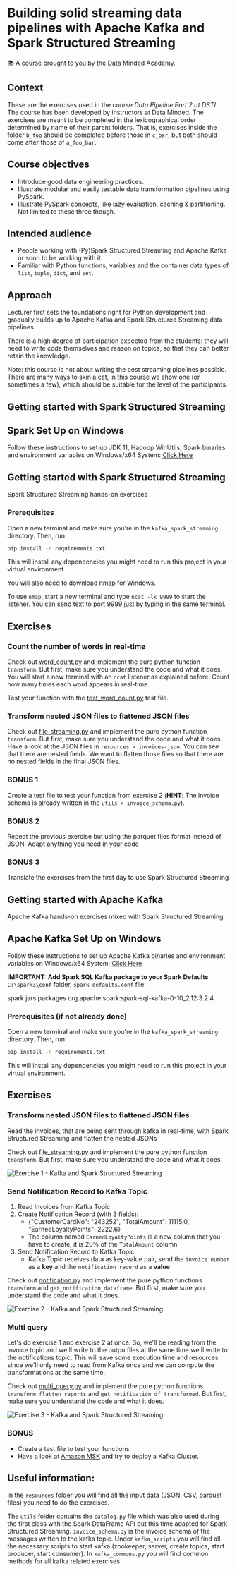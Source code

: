 # Building solid streaming data pipelines with Apache Kafka and Spark Structured Streaming

📚 A course brought to you by the [Data Minded Academy].

## Context

These are the exercises used in the course *Data Pipeline Part 2 at DSTI*.  
The course has been developed by instructors at Data Minded. The
exercises are meant to be completed in the lexicographical order determined by
name of their parent folders. That is, exercises inside the folder `b_foo`
should be completed before those in `c_bar`, but both should come after those
of `a_foo_bar`.

## Course objectives

- Introduce good data engineering practices.
- Illustrate modular and easily testable data transformation pipelines using
  PySpark.
- Illustrate PySpark concepts, like lazy evaluation, caching & partitioning.
  Not limited to these three though.

## Intended audience

- People working with (Py)Spark Structured Streaming and Apache Kafka or soon to be working with it.
- Familiar with Python functions, variables and the container data types of
  `list`, `tuple`, `dict`, and `set`.

## Approach

Lecturer first sets the foundations right for Python development and
gradually builds up to Apache Kafka and Spark Structured Streaming data pipelines.

There is a high degree of participation expected from the students: they
will need to write code themselves and reason on topics, so that they can
better retain the knowledge.

Note: this course is not about writing the best streaming pipelines possible. There are
many ways to skin a cat, in this course we show one (or sometimes a few), which
should be suitable for the level of the participants.

## Getting started with Spark Structured Streaming

## Spark Set Up on Windows
Follow these instructions to set up JDK 11, Hadoop WinUtils, Spark binaries and environment 
variables on Windows/x64 System: [Click Here](https://app.tango.us/app/workflow/Setting-up-JDK--Hadoop-WinUtils--Spark-binaries-and-environment-variables-on-Windows-x64-System-ce23bd438117424c87009b2ac1fc82bd) 


## Getting started with Spark Structured Streaming 

Spark Structured Streaming hands-on exercises

### Prerequisites
Open a new terminal and make sure you're in the `kafka_spark_streaming` directory. Then, run:

```bash
pip install -r requirements.txt
```

This will install any dependencies you might need to run this project in your virtual environment.

You will also need to download [nmap](https://nmap.org/download.html) for Windows.

To use `nmap`, start a new terminal and type `ncat -lk 9999` to start the listener. 
You can send text to port 9999 just by typing in the same terminal.


## Exercises

### Count the number of words in real-time
Check out [word_count.py](exercises/a_spark_streaming_socket_source/word_count.py) and implement the pure
python function `transform`. But first, make sure you understand the code and what it does.
You will start a new terminal with an `ncat` listener as explained before. 
Count how many times each word appears in real-time.

Test your function with the [test_word_count.py](tests/test_word_count.py) test file.


### Transform nested JSON files to flattened JSON files
Check out [file_streaming.py](exercises/b_spark_streaming_file_source/file_streaming.py) and implement the pure
python function `transform`. But first, make sure you understand the code and what it does.
Have a look at the JSON files in `resources > invoices-json`.
You can see that there are nested fields. We want to flatten those files so that there are no 
nested fields in the final JSON files.

### BONUS 1
Create a test file to test your function from exercise 2 (**HINT**: The invoice schema is already written in the `utils > invoice_schema.py`).

### BONUS 2
Repeat the previous exercise but using the parquet files format instead of JSON. Adapt anything you need in your code

### BONUS 3
Translate the exercises from the first day to use Spark Structured Streaming


## Getting started with Apache Kafka

Apache Kafka hands-on exercises mixed with Spark Structured Streaming

## Apache Kafka Set Up on Windows
Follow these instructions to set up Apache Kafka binaries and environment 
variables on Windows/x64 System: [Click Here](https://app.tango.us/app/workflow/Download-and-Configure-Apache-Kafka-on-Windows-x64-System-474eb2506acd494ebd5c94686ea610c2) 

**IMPORTANT: Add Spark SQL Kafka package to your Spark Defaults** `C:\spark3\conf` folder, `spark-defaults.conf` file:

spark.jars.packages                org.apache.spark:spark-sql-kafka-0-10_2.12:3.2.4


### Prerequisites (if not already done)
Open a new terminal and make sure you're in the `kafka_spark_streaming` directory. Then, run:

```bash
pip install -r requirements.txt
```

This will install any dependencies you might need to run this project in your virtual environment.


## Exercises

### Transform nested JSON files to flattened JSON files
Read the invoices, that are being sent through kafka in real-time, with Spark Structured Streaming and flatten the nested JSONs

Check out [file_streaming.py](exercises/c_spark_streaming_kafka_source/file_streaming.py) and implement the pure
python function `transform`. But first, make sure you understand the code and what it does.

![Exercise 1 - Kafka and Spark Structured Streaming](images/exercise1.png "Exercise 1 - Kafka and Spark Structured Streaming")


### Send Notification Record to Kafka Topic
1. Read Invoices from Kafka Topic
2. Create Notification Record (with 3 fields):
   * {"CustomerCardNo": "243252", "TotalAmount": 11115.0, "EarnedLoyaltyPoints": 2222.6}
   * The  column named `EarnedLoyaltyPoints` is a new column that you have to create, it is 20% of the `TotalAmount` column
3. Send Notification Record to Kafka Topic
   * Kafka Topic receives data as key-value pair, send the `invoice number` as a **key** and the `notification record` as a **value**

Check out [notification.py](exercises/c_spark_streaming_kafka_source/notification.py) and implement the pure
python functions `transform` and `get_notification_dataframe`. But first, make sure you understand the code and what it does.

![Exercise 2 - Kafka and Spark Structured Streaming](images/exercise2.png "Exercise 2 - Kafka and Spark Structured Streaming")


### Multi query
Let's do exercise 1 and exercise 2 at once. So, we'll be reading from the invoice topic and we'll write to the outpu
files at the same time we'll write to the notifications topic. This will save some execution time and resources since
we'll only need to read from Kafka once and we can compute the transformations at the same time.

Check out [multi_query.py](exercises/c_spark_streaming_kafka_source/multi_query.py) and implement the pure
python functions `transform_flatten_reports` and `get_notification_df_transformed`. 
But first, make sure you understand the code and what it does.

![Exercise 3 - Kafka and Spark Structured Streaming](images/exercise3.png "Exercise 3 - Kafka and Spark Structured Streaming")


### BONUS
* Create a test file to test your functions.
* Have a look at [Amazon MSK](https://docs.aws.amazon.com/msk/latest/developerguide/getting-started.html) and try to deploy a Kafka Cluster.


## Useful information:
In the `resources` folder you will find all the input data (JSON, CSV, parquet files) you need to do the exercises.

The `utils` folder contains the `catalog.py` file which was also used during the first class with the Spark DataFrame API
but this time adapted for Spark Structured Streaming. `invoice_schema.py` is the invoice schema of the messages written
to the kafka topic. Under `kafka_scripts` you will find all the necessary scripts to start kafka (zookeeper, server, 
create topics, start producer, start consumer). In `kafka_commons.py` you will find common methods for all kafka related
exercises.

[Data Minded Academy]: https://www.dataminded.academy/
